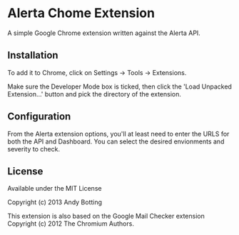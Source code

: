 Alerta Chome Extension
======================

A simple Google Chrome extension written against the Alerta API.

Installation
------------

To add it to Chrome, click on Settings -> Tools -> Extensions.

Make sure the Developer Mode box is ticked, then click the 
'Load Unpacked Extension...' button and pick the directory of the extension.

Configuration
-------------

From the Alerta extension options, you'll at least need to enter the URLS for
both the API and Dashboard. You can select the desired envionments and
severity to check. 

License
-------

Available under the MIT License

Copyright (c) 2013 Andy Botting

This extension is also based on the Google Mail Checker extension Copyright (c) 2012 The Chromium Authors.
